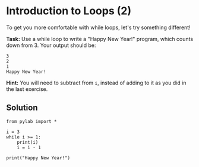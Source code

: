 # Introduction to Loops (2)

To get you more comfortable with while loops, let's try something different!

**Task:** Use a while loop to write a "Happy New Year!" program, which counts down from 3. Your output should be:
```
3
2
1
Happy New Year!
```

**Hint:** You will need to subtract from `i`, instead of adding to it as you did in the last exercise.

## Solution
```
from pylab import *

i = 3
while i >= 1:
    print(i)
    i = i - 1
    
print("Happy New Year!")
```
